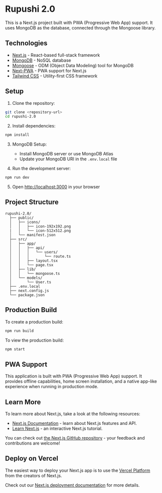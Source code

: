 # Rupushi 2.0

This is a Next.js project built with PWA (Progressive Web App) support. It uses MongoDB as the database, connected through the Mongoose library.

## Technologies

- [Next.js](https://nextjs.org/) - React-based full-stack framework
- [MongoDB](https://www.mongodb.com/) - NoSQL database
- [Mongoose](https://mongoosejs.com/) - ODM (Object Data Modeling) tool for MongoDB
- [Next-PWA](https://www.npmjs.com/package/next-pwa) - PWA support for Next.js
- [Tailwind CSS](https://tailwindcss.com/) - Utility-first CSS framework

## Setup

1. Clone the repository:

```bash
git clone <repository-url>
cd rupushi-2.0
```

2. Install dependencies:

```bash
npm install
```

3. MongoDB Setup:
   - Install MongoDB server or use MongoDB Atlas
   - Update your MongoDB URI in the `.env.local` file

4. Run the development server:

```bash
npm run dev
```

5. Open [http://localhost:3000](http://localhost:3000) in your browser

## Project Structure

```
rupushi-2.0/
  ├── public/
  │   ├── icons/
  │   │   ├── icon-192x192.png
  |   │   └── icon-512x512.png
  │   └── manifest.json
  ├── src/
  │   ├── app/
  │   │   ├── api/
  │   │   │   └── users/
  │   │   │       └── route.ts
  │   │   ├── layout.tsx
  │   │   └── page.tsx
  │   ├── lib/
  │   │   └── mongoose.ts
  │   └── models/
  │       └── User.ts
  ├── .env.local
  ├── next.config.js
  └── package.json
```

## Production Build

To create a production build:

```bash
npm run build
```

To view the production build:

```bash
npm start
```

## PWA Support

This application is built with PWA (Progressive Web App) support. It provides offline capabilities, home screen installation, and a native app-like experience when running in production mode.

## Learn More

To learn more about Next.js, take a look at the following resources:

- [Next.js Documentation](https://nextjs.org/docs) - learn about Next.js features and API.
- [Learn Next.js](https://nextjs.org/learn) - an interactive Next.js tutorial.

You can check out [the Next.js GitHub repository](https://github.com/vercel/next.js) - your feedback and contributions are welcome!

## Deploy on Vercel

The easiest way to deploy your Next.js app is to use the [Vercel Platform](https://vercel.com/new?utm_medium=default-template&filter=next.js&utm_source=create-next-app&utm_campaign=create-next-app-readme) from the creators of Next.js.

Check out our [Next.js deployment documentation](https://nextjs.org/docs/app/building-your-application/deploying) for more details.
